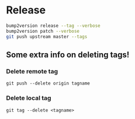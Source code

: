 # Release

```bash
bump2version release --tag --verbose
bump2version patch --verbose
git push upstream master --tags
```

## Some extra info on deleting tags!

### Delete remote tag

```shell
git push --delete origin tagname
```

### Delete local tag

```shell
git tag --delete <tagname>
```
